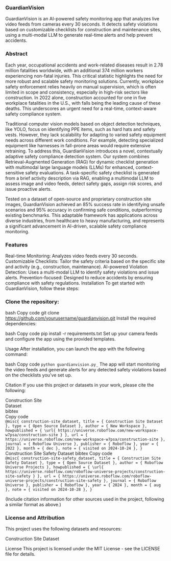 ### GuardianVision

GuardianVision is an AI-powered safety monitoring app that analyzes live video feeds from cameras every 30 seconds. It detects safety violations based on customizable checklists for construction and maintenance sites, using a multi-modal LLM to generate real-time alerts and help prevent accidents.

### Abstract
Each year, occupational accidents and work-related diseases result in 2.78 million fatalities worldwide, with an additional 374 million workers experiencing non-fatal injuries. This critical statistic highlights the need for more robust and scalable safety monitoring solutions. Currently, workplace safety enforcement relies heavily on manual supervision, which is often limited in scope and consistency, especially in high-risk sectors like construction. In 2022 alone, construction accounted for one in five workplace fatalities in the U.S., with falls being the leading cause of these deaths. This underscores an urgent need for a real-time, context-aware safety compliance system.

Traditional computer vision models based on object detection techniques, like YOLO, focus on identifying PPE items, such as hard hats and safety vests. However, they lack scalability for adapting to varied safety equipment needs across different work conditions. For example, detecting specialized equipment like harnesses in fall-prone areas would require extensive retraining. To address this, GuardianVision introduces a novel, contextually adaptive safety compliance detection system. Our system combines Retrieval-Augmented Generation (RAG) for dynamic checklist generation with multimodal large language models (LLMs) for enhanced, context-sensitive safety evaluations. A task-specific safety checklist is generated from a brief activity description via RAG, enabling a multimodal LLM to assess image and video feeds, detect safety gaps, assign risk scores, and issue proactive alerts.

Tested on a dataset of open-source and proprietary construction site images, GuardianVision achieved an 85% success rate in identifying unsafe scenarios and 95% accuracy in confirming safe conditions, outperforming existing benchmarks. This adaptable framework has applications across diverse industries, from healthcare to heavy manufacturing, and represents a significant advancement in AI-driven, scalable safety compliance monitoring.

### Features
Real-time Monitoring: Analyzes video feeds every 30 seconds.
Customizable Checklists: Tailor the safety criteria based on the specific site and activity (e.g., construction, maintenance).
AI-powered Violation Detection: Uses a multi-modal LLM to identify safety violations and issue alerts.
Prevention-focused: Designed to reduce accidents by ensuring compliance with safety regulations.
Installation
To get started with GuardianVision, follow these steps:

### Clone the repository:

bash
Copy code
git clone https://github.com/yourusername/guardianvision.git
Install the required dependencies:

bash
Copy code
pip install -r requirements.txt
Set up your camera feeds and configure the app using the provided templates.

Usage
After installation, you can launch the app with the following command:

bash
Copy code
`python guardianvision.py_`
The app will start monitoring the video feeds and generate alerts for any detected safety violations based on the checklists you've set up.

Citation
If you use this project or datasets in your work, please cite the following:


Construction Site  
Dataset<br>
bibtex<br>
Copy code<br>
`@misc{
    construction-site_dataset,
    title = { Construction Site Dataset },
    type = { Open Source Dataset },
    author = { New Workspace },
    howpublished = { \url{ https://universe.roboflow.com/new-workspace-w7psa/construction-site } },
    url = { https://universe.roboflow.com/new-workspace-w7psa/construction-site },
    journal = { Roboflow Universe },
    publisher = { Roboflow },
    year = { 2022 },
    month = { dec },
    note = { visited on 2024-10-24 },
}`
Construction Site Safety Dataset
bibtex
Copy code <br>
`@misc{
    construction-site-safety_dataset,
    title = { Construction Site Safety Dataset },
    type = { Open Source Dataset },
    author = { Roboflow Universe Projects },
    howpublished = { \url{ https://universe.roboflow.com/roboflow-universe-projects/construction-site-safety } },
    url = { https://universe.roboflow.com/roboflow-universe-projects/construction-site-safety },
    journal = { Roboflow Universe },
    publisher = { Roboflow },
    year = { 2024 },
    month = { aug },
    note = { visited on 2024-10-28 },
}`

(Include citation information for other sources used in the project, following a similar format as above.)

### License and Attribution
This project uses the following datasets and resources:

Construction Site Dataset

License
This project is licensed under the MIT License - see the LICENSE file for details.